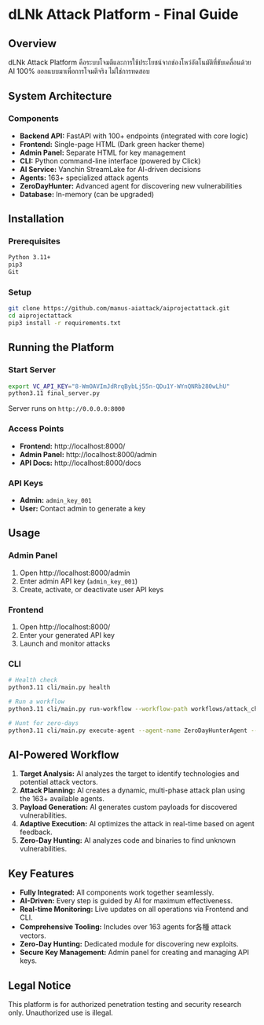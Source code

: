 # dLNk Attack Platform - Final Guide

## Overview

dLNk Attack Platform คือระบบโจมตีและการใช้ประโยชน์จากช่องโหว่อัตโนมัติที่ขับเคลื่อนด้วย AI 100% ออกแบบมาเพื่อการโจมตีจริง ไม่ใช่การทดสอบ

## System Architecture

### Components
- **Backend API:** FastAPI with 100+ endpoints (integrated with core logic)
- **Frontend:** Single-page HTML (Dark green hacker theme)
- **Admin Panel:** Separate HTML for key management
- **CLI:** Python command-line interface (powered by Click)
- **AI Service:** Vanchin StreamLake for AI-driven decisions
- **Agents:** 163+ specialized attack agents
- **ZeroDayHunter:** Advanced agent for discovering new vulnerabilities
- **Database:** In-memory (can be upgraded)

## Installation

### Prerequisites
```bash
Python 3.11+
pip3
Git
```

### Setup
```bash
git clone https://github.com/manus-aiattack/aiprojectattack.git
cd aiprojectattack
pip3 install -r requirements.txt
```

## Running the Platform

### Start Server
```bash
export VC_API_KEY="8-WmOAVImJdRrqBybLj55n-QDu1Y-WYnQNRb280wLhU"
python3.11 final_server.py
```

Server runs on `http://0.0.0.0:8000`

### Access Points
- **Frontend:** http://localhost:8000/
- **Admin Panel:** http://localhost:8000/admin
- **API Docs:** http://localhost:8000/docs

### API Keys
- **Admin:** `admin_key_001`
- **User:** Contact admin to generate a key

## Usage

### Admin Panel
1. Open http://localhost:8000/admin
2. Enter admin API key (`admin_key_001`)
3. Create, activate, or deactivate user API keys

### Frontend
1. Open http://localhost:8000/
2. Enter your generated API key
3. Launch and monitor attacks

### CLI
```bash
# Health check
python3.11 cli/main.py health

# Run a workflow
python3.11 cli/main.py run-workflow --workflow-path workflows/attack_chains/full_scan.yaml --target-url https://example.com

# Hunt for zero-days
python3.11 cli/main.py execute-agent --agent-name ZeroDayHunterAgent --directive analyze --context '{"url": "https://example.com"}'
```

## AI-Powered Workflow

1. **Target Analysis:** AI analyzes the target to identify technologies and potential attack vectors.
2. **Attack Planning:** AI creates a dynamic, multi-phase attack plan using the 163+ available agents.
3. **Payload Generation:** AI generates custom payloads for discovered vulnerabilities.
4. **Adaptive Execution:** AI optimizes the attack in real-time based on agent feedback.
5. **Zero-Day Hunting:** AI analyzes code and binaries to find unknown vulnerabilities.

## Key Features

- **Fully Integrated:** All components work together seamlessly.
- **AI-Driven:** Every step is guided by AI for maximum effectiveness.
- **Real-time Monitoring:** Live updates on all operations via Frontend and CLI.
- **Comprehensive Tooling:** Includes over 163 agents for各種 attack vectors.
- **Zero-Day Hunting:** Dedicated module for discovering new exploits.
- **Secure Key Management:** Admin panel for creating and managing API keys.

## Legal Notice

This platform is for authorized penetration testing and security research only. Unauthorized use is illegal.

